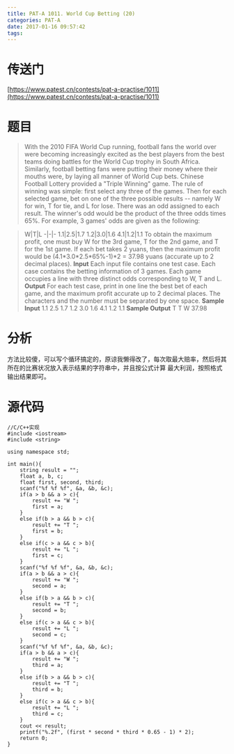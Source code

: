 ```yaml
---
title: PAT-A 1011. World Cup Betting (20)
categories: PAT-A
date: 2017-01-16 09:57:42
tags:
---
```

# 传送门
[https://www.patest.cn/contests/pat-a-practise/1011](https://www.patest.cn/contests/pat-a-practise/1011)
<!--more-->
# 题目
> With the 2010 FIFA World Cup running, football fans the world over were becoming increasingly excited as the best players from the best teams doing battles for the World Cup trophy in South Africa. Similarly, football betting fans were putting their money where their mouths were, by laying all manner of World Cup bets.
Chinese Football Lottery provided a "Triple Winning" game. The rule of winning was simple: first select any three of the games. Then for each selected game, bet on one of the three possible results -- namely W for win, T for tie, and L for lose. There was an odd assigned to each result. The winner's odd would be the product of the three odds times 65%.
For example, 3 games' odds are given as the following:

> W|T|L
-|-|-
1.1|2.5|1.7
1.2|3.0|1.6
4.1|1.2|1.1
To obtain the maximum profit, one must buy W for the 3rd game, T for the 2nd game, and T for the 1st game. If each bet takes 2 yuans, then the maximum profit would be (4.1\*3.0\*2.5\*65%-1)\*2 = 37.98 yuans (accurate up to 2 decimal places).
**Input**
Each input file contains one test case. Each case contains the betting information of 3 games. Each game occupies a line with three distinct odds corresponding to W, T and L.
**Output**
For each test case, print in one line the best bet of each game, and the maximum profit accurate up to 2 decimal places. The characters and the number must be separated by one space.
**Sample Input**
1.1 2.5 1.7
1.2 3.0 1.6
4.1 1.2 1.1
**Sample Output**
T T W 37.98

# 分析
方法比较傻，可以写个循环搞定的，原谅我懒得改了，每次取最大赔率，然后将其所在的比赛状况放入表示结果的字符串中，并且按公式计算
最大利润，按照格式输出结果即可。

# 源代码

	//C/C++实现
	#include <iostream>
	#include <string>

	using namespace std;

	int main(){
		string result = "";
		float a, b, c;
		float first, second, third;
		scanf("%f %f %f", &a, &b, &c);
		if(a > b && a > c){
			result += "W ";
			first = a;
		}
		else if(b > a && b > c){
			result += "T ";
			first = b;
		}
		else if(c > a && c > b){
			result += "L ";
			first = c;
		}
		scanf("%f %f %f", &a, &b, &c);
		if(a > b && a > c){
			result += "W ";
			second = a;
		}
		else if(b > a && b > c){
			result += "T ";
			second = b;
		}
		else if(c > a && c > b){
			result += "L ";
			second = c;
		}
		scanf("%f %f %f", &a, &b, &c);
		if(a > b && a > c){
			result += "W ";
			third = a;
		}
		else if(b > a && b > c){
			result += "T ";
			third = b;
		}
		else if(c > a && c > b){
			result += "L ";
			third = c;
		}
		cout << result;
		printf("%.2f", (first * second * third * 0.65 - 1) * 2);
		return 0;
	}